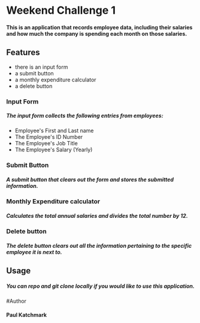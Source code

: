# Weekend Challenge 1

#### This is an application that records employee data, including their salaries and how much the company is spending each month on those salaries.

## Features
- there is an input form
- a submit button
- a monthly expenditure calculator
- a delete button

### Input Form
##### The input form collects the following entries from employees:
- Employee's First and Last name
- The Employee's ID Number
- The Employee's Job Title
- The Employee's Salary (Yearly)

### Submit Button
##### A submit button that clears out the form and stores the submitted information.

### Monthly Expenditure calculator
##### Calculates the total annual salaries and divides the total number by 12.

### Delete button
##### The delete button clears out all the information pertaining to the specific employee it is next to.

## Usage
##### You can repo and git clone locally if you would like to use this application.

#Author
#### Paul Katchmark
